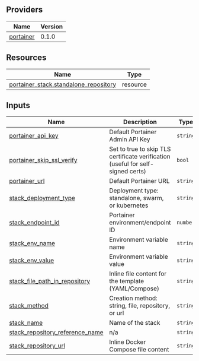 <!-- BEGIN_TF_DOCS -->


## Providers

| Name | Version |
|------|---------|
| <a name="provider_portainer"></a> [portainer](#provider\_portainer) | 0.1.0 |

## Resources

| Name | Type |
|------|------|
| [portainer_stack.standalone_repository](https://registry.terraform.io/providers/portainer/portainer/latest/docs/resources/stack) | resource |

## Inputs

| Name | Description | Type | Default | Required |
|------|-------------|------|---------|:--------:|
| <a name="input_portainer_api_key"></a> [portainer\_api\_key](#input\_portainer\_api\_key) | Default Portainer Admin API Key | `string` | `"ptr_xrP7XWqfZEOoaCJRu5c8qKaWuDtVc2Zb07Q5g22YpS8="` | no |
| <a name="input_portainer_skip_ssl_verify"></a> [portainer\_skip\_ssl\_verify](#input\_portainer\_skip\_ssl\_verify) | Set to true to skip TLS certificate verification (useful for self-signed certs) | `bool` | `true` | no |
| <a name="input_portainer_url"></a> [portainer\_url](#input\_portainer\_url) | Default Portainer URL | `string` | `"https://localhost:9443"` | no |
| <a name="input_stack_deployment_type"></a> [stack\_deployment\_type](#input\_stack\_deployment\_type) | Deployment type: standalone, swarm, or kubernetes | `string` | `"standalone"` | no |
| <a name="input_stack_endpoint_id"></a> [stack\_endpoint\_id](#input\_stack\_endpoint\_id) | Portainer environment/endpoint ID | `number` | `3` | no |
| <a name="input_stack_env_name"></a> [stack\_env\_name](#input\_stack\_env\_name) | Environment variable name | `string` | `"MY_VAR"` | no |
| <a name="input_stack_env_value"></a> [stack\_env\_value](#input\_stack\_env\_value) | Environment variable value | `string` | `"value"` | no |
| <a name="input_stack_file_path_in_repository"></a> [stack\_file\_path\_in\_repository](#input\_stack\_file\_path\_in\_repository) | Inline file content for the template (YAML/Compose) | `string` | `"plex/compose.yaml"` | no |
| <a name="input_stack_method"></a> [stack\_method](#input\_stack\_method) | Creation method: string, file, repository, or url | `string` | `"repository"` | no |
| <a name="input_stack_name"></a> [stack\_name](#input\_stack\_name) | Name of the stack | `string` | `"nginx-standalone-repository"` | no |
| <a name="input_stack_repository_reference_name"></a> [stack\_repository\_reference\_name](#input\_stack\_repository\_reference\_name) | n/a | `string` | `"refs/heads/master"` | no |
| <a name="input_stack_repository_url"></a> [stack\_repository\_url](#input\_stack\_repository\_url) | Inline Docker Compose file content | `string` | `"https://github.com/docker/awesome-compose"` | no |
<!-- END_TF_DOCS -->